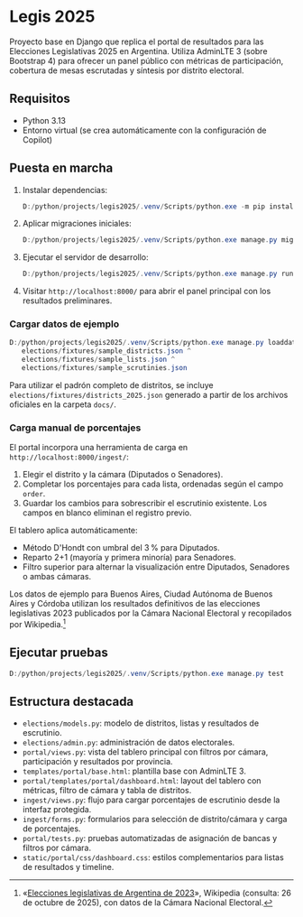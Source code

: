 # Legis 2025

Proyecto base en Django que replica el portal de resultados para las Elecciones Legislativas 2025 en Argentina. Utiliza AdminLTE 3 (sobre Bootstrap 4) para ofrecer un panel público con métricas de participación, cobertura de mesas escrutadas y síntesis por distrito electoral.

## Requisitos

- Python 3.13
- Entorno virtual (se crea automáticamente con la configuración de Copilot)

## Puesta en marcha

1. Instalar dependencias:

   ```powershell
   D:/python/projects/legis2025/.venv/Scripts/python.exe -m pip install -r requirements.txt
   ```

2. Aplicar migraciones iniciales:

   ```powershell
   D:/python/projects/legis2025/.venv/Scripts/python.exe manage.py migrate
   ```

3. Ejecutar el servidor de desarrollo:

   ```powershell
   D:/python/projects/legis2025/.venv/Scripts/python.exe manage.py runserver
   ```

4. Visitar `http://localhost:8000/` para abrir el panel principal con los resultados preliminares.

### Cargar datos de ejemplo

```powershell
D:/python/projects/legis2025/.venv/Scripts/python.exe manage.py loaddata ^
   elections/fixtures/sample_districts.json ^
   elections/fixtures/sample_lists.json ^
   elections/fixtures/sample_scrutinies.json
```

Para utilizar el padrón completo de distritos, se incluye `elections/fixtures/districts_2025.json` generado a partir de los archivos oficiales en la carpeta `docs/`.

### Carga manual de porcentajes

El portal incorpora una herramienta de carga en `http://localhost:8000/ingest/`:

1. Elegir el distrito y la cámara (Diputados o Senadores).
2. Completar los porcentajes para cada lista, ordenadas según el campo `order`.
3. Guardar los cambios para sobrescribir el escrutinio existente. Los campos en blanco eliminan el registro previo.

El tablero aplica automáticamente:

- Método D'Hondt con umbral del 3 % para Diputados.
- Reparto 2+1 (mayoría y primera minoría) para Senadores.
- Filtro superior para alternar la visualización entre Diputados, Senadores o ambas cámaras.

Los datos de ejemplo para Buenos Aires, Ciudad Autónoma de Buenos Aires y Córdoba utilizan los resultados definitivos de las elecciones legislativas 2023 publicados por la Cámara Nacional Electoral y recopilados por Wikipedia.[^fuente-elecciones-2023]

## Ejecutar pruebas

```powershell
D:/python/projects/legis2025/.venv/Scripts/python.exe manage.py test
```

## Estructura destacada

- `elections/models.py`: modelo de distritos, listas y resultados de escrutinio.
- `elections/admin.py`: administración de datos electorales.
- `portal/views.py`: vista del tablero principal con filtros por cámara, participación y resultados por provincia.
- `templates/portal/base.html`: plantilla base con AdminLTE 3.
- `portal/templates/portal/dashboard.html`: layout del tablero con métricas, filtro de cámara y tabla de distritos.
- `ingest/views.py`: flujo para cargar porcentajes de escrutinio desde la interfaz protegida.
- `ingest/forms.py`: formularios para selección de distrito/cámara y carga de porcentajes.
- `portal/tests.py`: pruebas automatizadas de asignación de bancas y filtros por cámara.
- `static/portal/css/dashboard.css`: estilos complementarios para listas de resultados y timeline.

[^fuente-elecciones-2023]: «[Elecciones legislativas de Argentina de 2023](https://es.wikipedia.org/wiki/Elecciones_legislativas_de_Argentina_de_2023)», Wikipedia (consulta: 26 de octubre de 2025), con datos de la Cámara Nacional Electoral.
